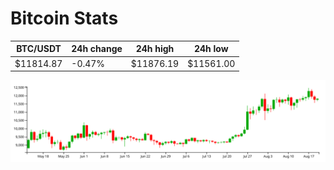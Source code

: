 # Bitcoin Stats

BTC/USDT|24h change|24h high|24h low|
|---|---|---|---|
|$11814.87|-0.47%|$11876.19|$11561.00|

<img src="./chart.svg">
